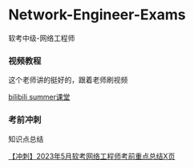 # Network-Engineer-Exams
软考中级-网络工程师



### 视频教程
这个老师讲的挺好的，跟着老师刷视频

[bilibili summer课堂](https://space.bilibili.com/209743285)

### 考前冲刺
知识点总结

[【冲刺】2023年5月软考网络工程师考前重点总结X页](https://www.bilibili.com/read/cv23896512?spm_id_from=333.999.list.card_opus.click)
